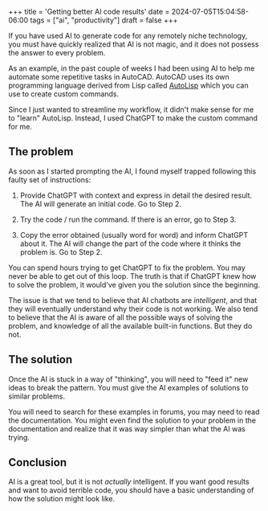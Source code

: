 +++
title = 'Getting better AI code results'
date = 2024-07-05T15:04:58-06:00
tags = ["ai", "productivity"]
draft = false
+++

If you have used AI to generate code for any remotely niche technology, you must have quickly realized that AI is not magic, and it does not possess the answer to every problem.

As an example, in the past couple of weeks I had been using AI to help me automate some repetitive tasks in AutoCAD. AutoCAD uses its own programming language derived from Lisp called [AutoLisp](https://en.wikipedia.org/wiki/AutoLISP) which you can use to create custom commands.

Since I just wanted to streamline my workflow, it didn't make sense for me to "learn" AutoLisp. Instead, I used ChatGPT to make the custom command for me.

## The problem

As soon as I started prompting the AI, I found myself trapped following this faulty set of instructions:

1. Provide ChatGPT with context and express in detail the desired result. The AI will generate an initial code. Go to Step 2.

1. Try the code / run the command. If there is an error, go to Step 3.
1. Copy the error obtained (usually word for word) and inform ChatGPT about it. The AI will change the part of the code where it thinks the problem is. Go to Step 2.

You can spend hours trying to get ChatGPT to fix the problem. You may never be able to get out of this loop. The truth is that if ChatGPT knew how to solve the problem, it would've given you the solution since the beginning.

The issue is that we tend to believe that AI chatbots are _intelligent_, and that they will eventually understand why their code is not working. We also tend to believe that the AI is aware of all the possible ways of solving the problem, and knowledge of all the available built-in functions. But they do not.

## The solution

Once the AI is stuck in a way of "thinking", you will need to "feed it" new ideas to break the pattern. You must give the AI examples of solutions to similar problems.

You will need to search for these examples in forums, you may need to read the documentation. You might even find the solution to your problem in the documentation and realize that it was way simpler than what the AI was trying.

## Conclusion

AI is a great tool, but it is not _actually_ intelligent. If you want good results and want to avoid terrible code, you should have a basic understanding of how the solution might look like.
